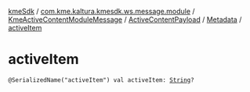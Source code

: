 [kmeSdk](../../../../index.md) / [com.kme.kaltura.kmesdk.ws.message.module](../../../index.md) / [KmeActiveContentModuleMessage](../../index.md) / [ActiveContentPayload](../index.md) / [Metadata](index.md) / [activeItem](./active-item.md)

# activeItem

`@SerializedName("activeItem") val activeItem: `[`String`](https://kotlinlang.org/api/latest/jvm/stdlib/kotlin/-string/index.html)`?`
